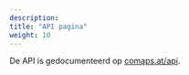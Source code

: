 ```yaml
---
description:
title: "API pagina"
weight: 10
---
```


De API is gedocumenteerd op [comaps.at/api](https://comaps.at/api).
